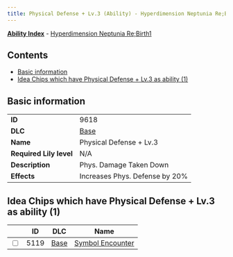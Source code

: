 ```yaml
---
title: Physical Defense + Lv.3 (Ability) - Hyperdimension Neptunia Re;Birth1
---
```


[**Ability Index**](/neptunia/rb1/ability/index.html) - [Hyperdimension Neptunia Re;Birth1](/neptunia/rb1)

## Contents

- [Basic information](#basic-information)
- [Idea Chips which have Physical Defense + Lv.3 as ability (1)](#idea-chips-which-have-physical-defense-lv3-as-ability-1)

## Basic information

|   |   |
| -- | -- |
| **ID** | 9618 |
| **DLC** | [Base](/neptunia/rb1/dlc/1-base.html) |
| **Name** | Physical Defense + Lv.3 |
| **Required Lily level** | N/A |
| **Description** | Phys. Damage Taken Down |
| **Effects** | Increases Phys. Defense by 20% |


## Idea Chips which have Physical Defense + Lv.3 as ability (1)

|    | ID | DLC | Name |
| -- | -- | --- | ---- |
| <input type="checkbox" id="rb1-item-1-5119" class="trackbox" /> | 5119 | [Base](/neptunia/rb1/dlc/1-base.html) | [Symbol Encounter](/neptunia/rb1/item/1-5119-symbol-encounter.html) |
